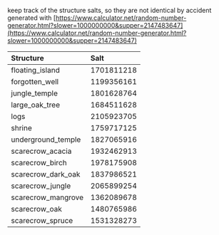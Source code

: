 
keep track of the structure salts, so they are not identical by accident  
generated with [https://www.calculator.net/random-number-generator.html?slower=1000000000&supper=2147483647](https://www.calculator.net/random-number-generator.html?slower=1000000000&supper=2147483647)

| Structure          | Salt       |
| :----------------- | :--------- |
| floating_island    | 1701811218 |
| forgotten_well     | 1199356161 |
| jungle_temple      | 1801628764 |
| large_oak_tree     | 1684511628 |
| logs               | 2105923705 |
| shrine             | 1759717125 |
| underground_temple | 1827065916 |
| scarecrow_acacia   | 1932462913 |
| scarecrow_birch    | 1978175908 |
| scarecrow_dark_oak | 1837986521 |
| scarecrow_jungle   | 2065899254 |
| scarecrow_mangrove | 1362089678 |
| scarecrow_oak      | 1480765986 |
| scarecrow_spruce   | 1531328273 |
